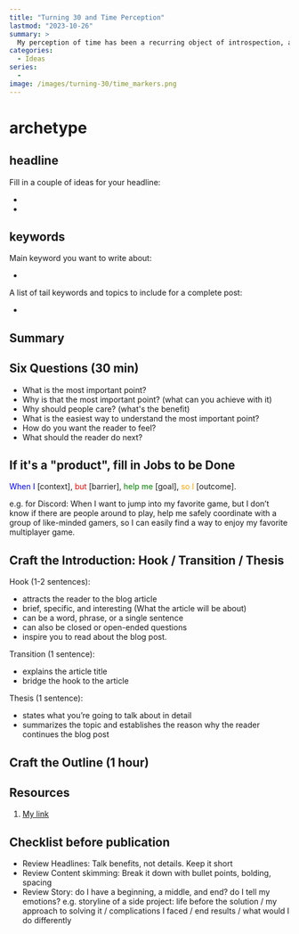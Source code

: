 ```yaml
---
title: "Turning 30 and Time Perception"
lastmod: "2023-10-26"
summary: >
  My perception of time has been a recurring object of introspection, and over the years I've noticed a few things that I share in this blog post as I'm about to turn 30 years old.
categories:
  - Ideas
series:
  -
image: /images/turning-30/time_markers.png
---
```


# archetype

## headline

<!-- Talk benefits, not details. Keep it short -->

Fill in a couple of ideas for your headline:

-
-

## keywords

Main keyword you want to write about:

-

A list of tail keywords and topics to include for a complete post:

-

## Summary

## Six Questions (30 min)

- What is the most important point?
- Why is that the most important point? (what can you achieve with it)
- Why should people care? (what's the benefit)
- What is the easiest way to understand the most important point?
- How do you want the reader to feel?
- What should the reader do next?

## If it's a "product", fill in Jobs to be Done

<span style="color:blue">When I</span> [context],
<span style="color:red">but</span> [barrier],
<span style="color:green">help me</span> [goal],
<span style="color:orange">so I</span> [outcome].

e.g. for Discord: When I want to jump into my favorite game, but I don’t know if there are people around to play, help me safely coordinate with a group of like-minded gamers, so I can easily find a way to enjoy my favorite multiplayer game.

## Craft the Introduction: Hook / Transition / Thesis

Hook (1-2 sentences):

- attracts the reader to the blog article
- brief, specific, and interesting (What the article will be about)
- can be a word, phrase, or a single sentence
- can also be closed or open-ended questions
- inspire you to read about the blog post.

Transition (1 sentence):

- explains the article title
- bridge the hook to the article

Thesis (1 sentence):

- states what you’re going to talk about in detail
- summarizes the topic and establishes the reason why the reader continues the blog post

## Craft the Outline (1 hour)

<!-- bullet points or headlines and subheadlines -->
<!-- Do I have a beginning, a middle, and end? do I tell my emotions?
  e.g. storyline of a side project: life before the solution / my approach to solving it / complications I faced / end results / what would I do differently -->

## Resources

<!-- A list of external sites you can link to -->

1. [My link](url)

## Checklist before publication

- Review Headlines: Talk benefits, not details. Keep it short
- Review Content skimming: Break it down with bullet points, bolding, spacing
- Review Story: do I have a beginning, a middle, and end? do I tell my emotions?
  e.g. storyline of a side project: life before the solution / my approach to solving it / complications I faced / end results / what would I do differently
